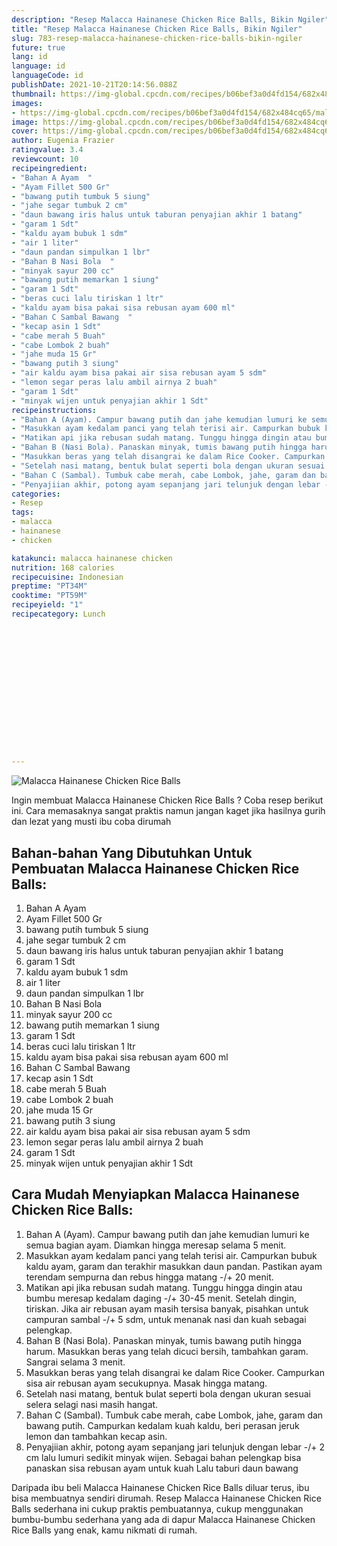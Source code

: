 ```yaml
---
description: "Resep Malacca Hainanese Chicken Rice Balls, Bikin Ngiler"
title: "Resep Malacca Hainanese Chicken Rice Balls, Bikin Ngiler"
slug: 783-resep-malacca-hainanese-chicken-rice-balls-bikin-ngiler
future: true
lang: id
language: id
languageCode: id
publishDate: 2021-10-21T20:14:56.088Z 
thumbnail: https://img-global.cpcdn.com/recipes/b06bef3a0d4fd154/682x484cq65/malacca-hainanese-chicken-rice-balls-foto-resep-utama.png
images:
- https://img-global.cpcdn.com/recipes/b06bef3a0d4fd154/682x484cq65/malacca-hainanese-chicken-rice-balls-foto-resep-utama.png
image: https://img-global.cpcdn.com/recipes/b06bef3a0d4fd154/682x484cq65/malacca-hainanese-chicken-rice-balls-foto-resep-utama.png
cover: https://img-global.cpcdn.com/recipes/b06bef3a0d4fd154/682x484cq65/malacca-hainanese-chicken-rice-balls-foto-resep-utama.png
author: Eugenia Frazier
ratingvalue: 3.4
reviewcount: 10
recipeingredient:
- "Bahan A Ayam  "
- "Ayam Fillet 500 Gr"
- "bawang putih tumbuk 5 siung"
- "jahe segar tumbuk 2 cm"
- "daun bawang iris halus untuk taburan penyajian akhir 1 batang"
- "garam 1 Sdt"
- "kaldu ayam bubuk 1 sdm"
- "air 1 liter"
- "daun pandan simpulkan 1 lbr"
- "Bahan B Nasi Bola  "
- "minyak sayur 200 cc"
- "bawang putih memarkan 1 siung"
- "garam 1 Sdt"
- "beras cuci lalu tiriskan 1 ltr"
- "kaldu ayam bisa pakai sisa rebusan ayam 600 ml"
- "Bahan C Sambal Bawang  "
- "kecap asin 1 Sdt"
- "cabe merah 5 Buah"
- "cabe Lombok 2 buah"
- "jahe muda 15 Gr"
- "bawang putih 3 siung"
- "air kaldu ayam bisa pakai air sisa rebusan ayam 5 sdm"
- "lemon segar peras lalu ambil airnya 2 buah"
- "garam 1 Sdt"
- "minyak wijen untuk penyajian akhir 1 Sdt"
recipeinstructions:
- "Bahan A (Ayam). Campur bawang putih dan jahe kemudian lumuri ke semua bagian ayam. Diamkan hingga meresap selama 5 menit."
- "Masukkan ayam kedalam panci yang telah terisi air. Campurkan bubuk kaldu ayam, garam dan terakhir masukkan daun pandan. Pastikan ayam terendam sempurna dan rebus hingga matang -/+ 20 menit."
- "Matikan api jika rebusan sudah matang. Tunggu hingga dingin atau bumbu meresap kedalam daging -/+ 30-45 menit. Setelah dingin, tiriskan. Jika air rebusan ayam masih tersisa banyak, pisahkan untuk campuran sambal -/+ 5 sdm, untuk menanak nasi dan kuah sebagai pelengkap."
- "Bahan B (Nasi Bola). Panaskan minyak, tumis bawang putih hingga harum. Masukkan beras yang telah dicuci bersih, tambahkan garam. Sangrai selama 3 menit."
- "Masukkan beras yang telah disangrai ke dalam Rice Cooker. Campurkan sisa air rebusan ayam secukupnya. Masak hingga matang."
- "Setelah nasi matang, bentuk bulat seperti bola dengan ukuran sesuai selera selagi nasi masih hangat."
- "Bahan C (Sambal). Tumbuk cabe merah, cabe Lombok, jahe, garam dan bawang putih. Campurkan kedalam kuah kaldu, beri perasan jeruk lemon dan tambahkan kecap asin."
- "Penyajiian akhir, potong ayam sepanjang jari telunjuk dengan lebar -/+ 2 cm lalu lumuri sedikit minyak wijen. Sebagai bahan pelengkap bisa panaskan sisa rebusan ayam untuk kuah Lalu taburi daun bawang"
categories:
- Resep
tags:
- malacca
- hainanese
- chicken

katakunci: malacca hainanese chicken 
nutrition: 168 calories
recipecuisine: Indonesian
preptime: "PT34M"
cooktime: "PT59M"
recipeyield: "1"
recipecategory: Lunch


     
    
    
    
    
    
    
    
    
    
    
      
    
---
```



![Malacca Hainanese Chicken Rice Balls](https://img-global.cpcdn.com/recipes/b06bef3a0d4fd154/682x484cq65/malacca-hainanese-chicken-rice-balls-foto-resep-utama.png)

Ingin membuat Malacca Hainanese Chicken Rice Balls ? Coba resep berikut ini. Cara memasaknya sangat praktis namun jangan kaget jika hasilnya gurih dan lezat yang musti ibu coba dirumah

<!--inarticleads1-->

## Bahan-bahan Yang Dibutuhkan Untuk Pembuatan Malacca Hainanese Chicken Rice Balls:

1. Bahan A Ayam  
1. Ayam Fillet 500 Gr
1. bawang putih tumbuk 5 siung
1. jahe segar tumbuk 2 cm
1. daun bawang iris halus untuk taburan penyajian akhir 1 batang
1. garam 1 Sdt
1. kaldu ayam bubuk 1 sdm
1. air 1 liter
1. daun pandan simpulkan 1 lbr
1. Bahan B Nasi Bola  
1. minyak sayur 200 cc
1. bawang putih memarkan 1 siung
1. garam 1 Sdt
1. beras cuci lalu tiriskan 1 ltr
1. kaldu ayam bisa pakai sisa rebusan ayam 600 ml
1. Bahan C Sambal Bawang  
1. kecap asin 1 Sdt
1. cabe merah 5 Buah
1. cabe Lombok 2 buah
1. jahe muda 15 Gr
1. bawang putih 3 siung
1. air kaldu ayam bisa pakai air sisa rebusan ayam 5 sdm
1. lemon segar peras lalu ambil airnya 2 buah
1. garam 1 Sdt
1. minyak wijen untuk penyajian akhir 1 Sdt



<!--inarticleads2-->

## Cara Mudah Menyiapkan Malacca Hainanese Chicken Rice Balls:

1. Bahan A (Ayam). Campur bawang putih dan jahe kemudian lumuri ke semua bagian ayam. Diamkan hingga meresap selama 5 menit.
1. Masukkan ayam kedalam panci yang telah terisi air. Campurkan bubuk kaldu ayam, garam dan terakhir masukkan daun pandan. Pastikan ayam terendam sempurna dan rebus hingga matang -/+ 20 menit.
1. Matikan api jika rebusan sudah matang. Tunggu hingga dingin atau bumbu meresap kedalam daging -/+ 30-45 menit. Setelah dingin, tiriskan. Jika air rebusan ayam masih tersisa banyak, pisahkan untuk campuran sambal -/+ 5 sdm, untuk menanak nasi dan kuah sebagai pelengkap.
1. Bahan B (Nasi Bola). Panaskan minyak, tumis bawang putih hingga harum. Masukkan beras yang telah dicuci bersih, tambahkan garam. Sangrai selama 3 menit.
1. Masukkan beras yang telah disangrai ke dalam Rice Cooker. Campurkan sisa air rebusan ayam secukupnya. Masak hingga matang.
1. Setelah nasi matang, bentuk bulat seperti bola dengan ukuran sesuai selera selagi nasi masih hangat.
1. Bahan C (Sambal). Tumbuk cabe merah, cabe Lombok, jahe, garam dan bawang putih. Campurkan kedalam kuah kaldu, beri perasan jeruk lemon dan tambahkan kecap asin.
1. Penyajiian akhir, potong ayam sepanjang jari telunjuk dengan lebar -/+ 2 cm lalu lumuri sedikit minyak wijen. Sebagai bahan pelengkap bisa panaskan sisa rebusan ayam untuk kuah Lalu taburi daun bawang




Daripada ibu beli  Malacca Hainanese Chicken Rice Balls  diluar terus, ibu  bisa membuatnya sendiri dirumah. Resep  Malacca Hainanese Chicken Rice Balls  sederhana ini cukup praktis pembuatannya, cukup menggunakan bumbu-bumbu sederhana yang ada di dapur  Malacca Hainanese Chicken Rice Balls  yang enak, kamu nikmati di rumah.
